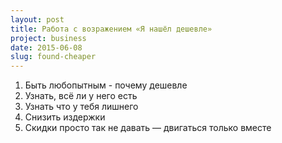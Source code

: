 ```yaml
---
layout: post
title: Работа с возражением «Я нашёл дешевле»
project: business
date: 2015-06-08
slug: found-cheaper
---
```



1. Быть любопытным - почему дешевле
1. Узнать, всё ли у него есть
1. Узнать что у тебя лишнего
1. Снизить издержки
1. Скидки просто так не давать — двигаться только вместе
